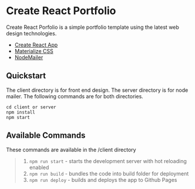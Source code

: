# Create React Portfolio

Create React Porfolio is a simple portfolio template using the latest web design technologies.

- [Create React App](https://github.com/facebookincubator/create-react-app)
- [Materialize CSS](http://materializecss.com/)
- [NodeMailer](https://nodemailer.com/about/)  

## Quickstart

The client directory is for front end design. The server directory is for node mailer. The following commands are for both directories.

```
cd client or server
npm install
npm start  
```

## Available Commands

These commands are available in the /client directory

>1. `npm run start` - starts the development server with hot reloading enabled
>2. `npm run build` - bundles the code into build folder for deployment
>3. `npm run deploy` - builds and deploys the app to Github Pages